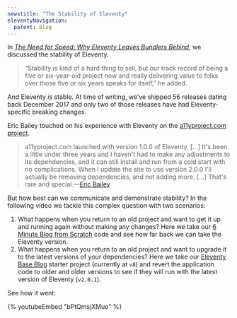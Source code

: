 ```yaml
---
newstitle: "The Stability of Eleventy"
eleventyNavigation:
  parent: Blog
---
```

In [_The Need for Speed: Why Eleventy Leaves Bundlers Behind_](/blog/newstack/), we discussed the stability of Eleventy.

> “Stability is kind of a hard thing to sell, but our track record of being a five or six-year-old project now and really delivering value to folks over those five or six years speaks for itself,” he added.

And Eleventy _is_ stable. At time of writing, we’ve shipped 56 releases dating back December 2017 and only two of those releases have had Eleventy-specific breaking changes.

Eric Bailey touched on his experience with Eleventy on the [a11yproject.com project](https://www.a11yproject.com/).

> a11yproject.com launched with version 1.0.0 of Eleventy. […] It's been a little under three years and I haven't had to make any adjustments to its dependencies, and it can still install and run from a cold start with no complications. When I update the site to use version 2.0.0 I'll actually be removing dependencies, and not adding more. […] That's rare and special.—[Eric Bailey](https://social.ericwbailey.website/@eric/109914908787346813)

But how best can we communicate and demonstrate stability? In the following video we tackle this complex question with two scenarios:

1. What happens when you return to an old project and want to get it up and running again without making any changes? Here we take our [6 Minute Blog from Scratch](https://www.youtube.com/watch?v=kzf9A9tkkl4) code and see how far back we can take the Eleventy version.
1. What happens when you return to an old project and want to upgrade it to the latest versions of your dependencies? Here we take our [Eleventy Base Blog](https://github.com/11ty/eleventy-base-blog) starter project (currently at `v8`) and revert the application code to older and older versions to see if they will run with the latest version of Eleventy (`v2.0.1`).

See how it went:

{% youtubeEmbed "bPtQmsjXMuo" %}
